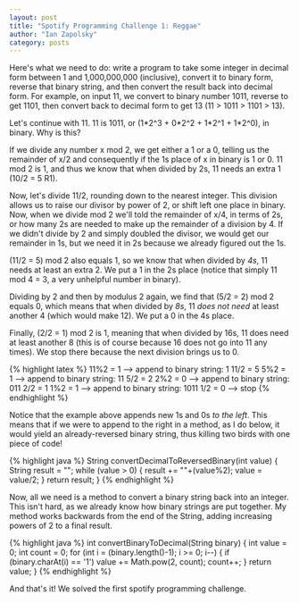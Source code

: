 ```yaml
---
layout: post
title: "Spotify Programming Challenge 1: Reggae"
author: "Ian Zapolsky"
category: posts
---
```


Here's what we need to do: write a program to take some integer in decimal form
between 1 and 1,000,000,000 (inclusive), convert it to binary form, reverse that binary
string, and then convert the result back into decimal form. For example, on input 11, 
we convert to binary number 1011, reverse to get 1101, then convert back to decimal form
to get 13 (11 > 1011 > 1101 > 13).

Let's continue with 11. 11 is 1011, or (1\*2^3 + 0\*2^2 + 1\*2^1 + 1\*2^0), in binary. 
Why is this?

If we divide any number x mod 2, we get either a 1 or a 0, telling us the remainder of
x/2 and consequently if the 1s place of x in binary is 1 or 0. 11 mod 2 is 1, and thus 
we know that when divided by 2s, 11 needs an extra 1 (10/2 = 5 R1). 

Now, let's divide 11/2, rounding down to the nearest integer. This division allows us to
raise our divisor by power of 2, or shift left one place in binary. Now, when we divide mod
2 we'll told the remainder of x/4, in terms of 2s, or how many 2s are needed to make up the 
remainder of a division by 4. If we didn't divide by 2 and simply doubled the divisor, we would get our remainder in 1s, but we need it in 2s because we already figured out the 1s. 

(11/2 = 5) mod 2 also equals 1, so we know that when divided by _4s_, 11 needs 
at least an extra 2. We put a 1 in the 2s place (notice that simply 11 mod 4 = 3, a
very unhelpful number in binary).

Dividing by 2 and then by modulus 2 again, we find that (5/2 = 2) mod 2 equals 0, which
means that when divided by _8s_, 11 _does not need_ at least another 4 (which would make 12). 
We put a 0 in the 4s place.

Finally, (2/2 = 1) mod 2 is 1, meaning that when divided by 16s, 11 does need
at least another 8 (this is of course because 16 does not go into 11 any times). 
We stop there because the next division brings us to 0. 

{% highlight latex %}
	11%2 = 1 --> append to binary string: 1
	11/2 = 5
	5%2 = 1  --> append to binary string: 11
	5/2 = 2
	2%2 = 0  --> append to binary string: 011
	2/2 = 1
	1%2 = 1  --> append to binary string: 1011
	1/2 = 0  --> stop
{% endhighlight %}

Notice that the example above appends new 1s and 0s _to the left_. This means that if we were 
to append to the right in a method, as I do below, it would yield an already-reversed binary string, 
thus killing two birds with one piece of code!

{% highlight java %}
String convertDecimalToReversedBinary(int value) {
	String result = "";
	while (value > 0) {
		result += ""+(value%2);
		value = value/2;
	}
	return result;
}
{% endhighlight %}

Now, all we need is a method to convert a binary string back into an integer. This isn't
hard, as we already know how binary strings are put together. My method works backwards
from the end of the String, adding increasing powers of 2 to a final result.

{% highlight java %}
int convertBinaryToDecimal(String binary) {
	int value = 0;
	int count = 0;
	for (int i = (binary.length()-1); i >= 0; i--) {
		if (binary.charAt(i) == '1')
			value += Math.pow(2, count);
		count++;
	}
	return value;
}
{% endhighlight %}

And that's it! We solved the first spotify programming challenge.
	

